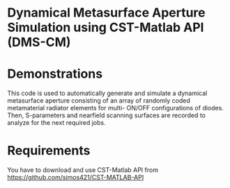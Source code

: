 # Dynamical Metasurface Aperture Simulation using CST-Matlab API (DMS-CM)
# Demonstrations
This code is used to automatically generate and simulate a dynamical metasurface aperture consisting of an array of randomly coded metamaterial radiator elements for multi- ON/OFF configurations of diodes. Then, S-parameters and nearfield scanning surfaces are recorded to analyze for the next required jobs.
# Requirements
You have to download and use CST-Matlab API from https://github.com/simos421/CST-MATLAB-API
